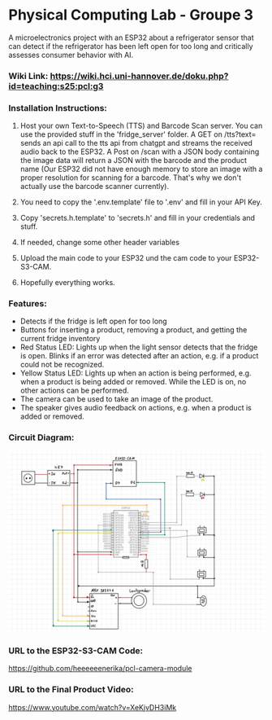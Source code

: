 # Physical Computing Lab - Groupe 3

A microelectronics project with an ESP32 about a refrigerator sensor that can detect if the refrigerator has been left open for too long and critically assesses consumer behavior with AI.

### Wiki Link: https://wiki.hci.uni-hannover.de/doku.php?id=teaching:s25:pcl:g3


### Installation Instructions:
1. Host your own Text-to-Speech (TTS) and Barcode Scan server. You can use the provided stuff in the 'fridge_server' folder. A GET on /tts?text=<text> sends an api call to the tts api from chatgpt and streams the received audio back to the ESP32.
A Post on /scan with a JSON body containing the image data will return a JSON with the barcode and the product name (Our ESP32 did not have enough memory to store an image with a proper resolution for scanning for a barcode. That's why we don't actually use the barcode scanner currently).

2. You need to copy the '.env.template' file to '.env' and fill in your API Key.
3. Copy 'secrets.h.template' to 'secrets.h' and fill in your credentials and stuff.
4. If needed, change some other header variables
5. Upload the main code to your ESP32 und the cam code to your ESP32-S3-CAM.
6. Hopefully everything works.

### Features:
- Detects if the fridge is left open for too long
- Buttons for inserting a product, removing a product, and getting the current fridge inventory
- Red Status LED: Lights up when the light sensor detects that the fridge is open. Blinks if an error was detected after an action, e.g. if a product could not be recognized.
- Yellow Status LED: Lights up when an action is being performed, e.g. when a product is being added or removed. While the LED is on, no other actions can be performed.
- The camera can be used to take an image of the product.
- The speaker gives audio feedback on actions, e.g. when a product is added or removed.

### Circuit Diagram:
![Schaltplan](Schaltplan.png)

### URL to the ESP32-S3-CAM Code:
https://github.com/heeeeeenerika/pcl-camera-module

### URL to the Final Product Video:
https://www.youtube.com/watch?v=XeKjvDH3iMk
